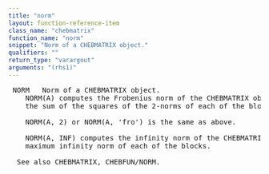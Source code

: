 ```yaml
---
title: "norm"
layout: function-reference-item
class_name: "chebmatrix"
function_name: "norm"
snippet: "Norm of a CHEBMATRIX object."
qualifiers: ""
return_type: "varargout"
arguments: "(rhs1)"
---
```


<pre class="help-text"> NORM   Norm of a CHEBMATRIX object.
    NORM(A) computes the Frobenius norm of the CHEBMATRIX object A, defined as
    the sum of the squares of the 2-norms of each of the blocks.
 
    NORM(A, 2) or NORM(A, 'fro') is the same as above.
 
    NORM(A, INF) computes the infinity norm of the CHEBMATRIX A, defined as the
    maximum infinity norm of each of the blocks.
 
  See also CHEBMATRIX, CHEBFUN/NORM.
</pre>